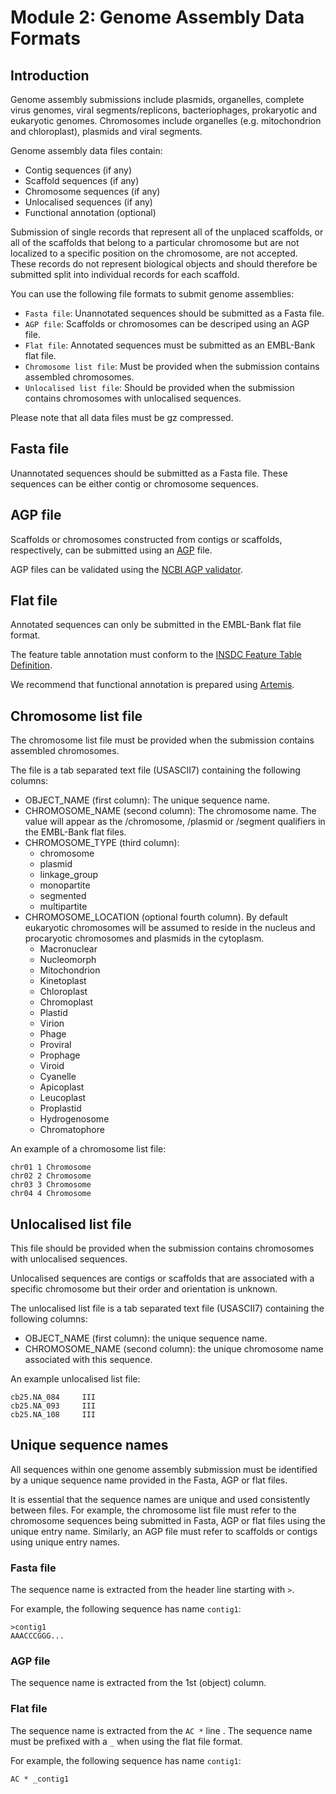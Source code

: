 # Module 2: Genome Assembly Data Formats

## Introduction

Genome assembly submissions include plasmids, organelles, complete virus genomes, viral segments/replicons, 
bacteriophages, prokaryotic and eukaryotic genomes. Chromosomes include organelles (e.g. mitochondrion and 
chloroplast), plasmids and viral segments.
 
Genome assembly data files contain:
- Contig sequences (if any)
- Scaffold sequences (if any)
- Chromosome sequences (if any)
- Unlocalised sequences (if any)
- Functional annotation (optional)

Submission of single records that represent all of the unplaced scaffolds, or all of the scaffolds that belong to a particular chromosome but are not localized to a specific position on the chromosome, are not accepted. These records do not represent biological objects and should therefore be submitted split into individual records for each scaffold.

You can use the following file formats to submit genome assemblies:

- `Fasta file`: Unannotated sequences should be submitted as a Fasta file.
- `AGP file`: Scaffolds or chromosomes can be descriped using an AGP file.
- `Flat file`: Annotated sequences must be submitted as an EMBL-Bank flat file.
- `Chromosome list file`: Must be provided when the submission contains assembled chromosomes.
- `Unlocalised list file`: Should be provided when the submission contains chromosomes with unlocalised sequences.

Please note that all data files must be gz compressed. 

## Fasta file

Unannotated sequences should be submitted as a Fasta file. These sequences can be either
contig or chromosome sequences.

## AGP file

Scaffolds or chromosomes constructed from contigs or scaffolds, respectively, can be submitted using 
an [AGP](https://www.ncbi.nlm.nih.gov/assembly/agp/AGP_Specification/) file.

AGP files can be validated using the [NCBI AGP validator](https://www.ncbi.nlm.nih.gov/assembly/agp/AGP_Validation/).

## Flat file	

Annotated sequences can only be submitted in the EMBL-Bank flat file format. 

The feature table annotation must conform to the [INSDC Feature Table Definition](http://www.insdc.org/files/feature_table.html).

We recommend that functional annotation is prepared using [Artemis](https://www.sanger.ac.uk/science/tools/artemis).

## Chromosome list file

The chromosome list file must be provided when the submission contains assembled chromosomes. 

The file is a tab separated text file (USASCII7) containing the following columns:

- OBJECT_NAME (first column): The unique sequence name.
- CHROMOSOME_NAME (second column): The chromosome name. The value will appear as the /chromosome, /plasmid or /segment qualifiers in the EMBL-Bank flat files.
- CHROMOSOME_TYPE (third column):
    - chromosome
    - plasmid
    - linkage_group
    - monopartite
    - segmented
    - multipartite  
- CHROMOSOME_LOCATION (optional fourth column). By default eukaryotic chromosomes will be assumed to reside in the nucleus 
and procaryotic chromosomes and plasmids in the cytoplasm.
    - Macronuclear
    - Nucleomorph
    - Mitochondrion
    - Kinetoplast
    - Chloroplast
    - Chromoplast
    - Plastid
    - Virion
    - Phage
    - Proviral
    - Prophage
    - Viroid
    - Cyanelle
    - Apicoplast
    - Leucoplast
    - Proplastid
    - Hydrogenosome
    - Chromatophore

An example of a chromosome list file:

```
chr01 1 Chromosome
chr02 2 Chromosome
chr03 3 Chromosome
chr04 4 Chromosome
```   
    
## Unlocalised list file

This file should be provided when the submission contains chromosomes with unlocalised sequences.

Unlocalised sequences are contigs or scaffolds that are associated with a specific chromosome but 
their order and orientation is unknown.

The unlocalised list file is a tab separated text file (USASCII7) containing the following columns: 

- OBJECT_NAME (first column): the unique sequence name.
- CHROMOSOME_NAME (second column): the unique chromosome name associated with this sequence.

An example unlocalised list file:

```
cb25.NA_084     III
cb25.NA_093     III
cb25.NA_108     III
```   
## Unique sequence names

All sequences within one genome assembly submission
must be identified by a unique sequence name provided in the Fasta, AGP or flat files.

It is essential that the sequence names are unique and used consistently between files. For example, the 
chromosome list file must refer to the chromosome sequences being submitted in Fasta, AGP or flat files 
using the unique entry name. Similarly, an AGP file must refer to scaffolds or contigs using unique entry names.

### Fasta file

The sequence name is extracted from the header line starting with `>`.

For example, the following sequence has name `contig1`:

```
>contig1
AAACCCGGG...
```

### AGP file

The sequence name is extracted from the 1st (object) column.

### Flat file

The sequence name is extracted from the `AC *` line . The sequence name must be prefixed with a `_` 
when using the flat file format.

For example, the following sequence has name `contig1`:

```
AC * _contig1
 ```
